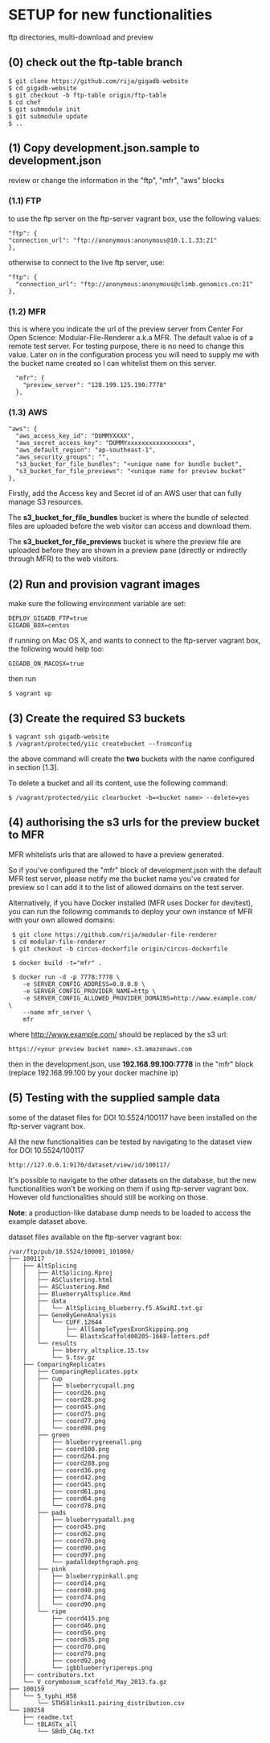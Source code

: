 # SETUP for new functionalities

ftp directories, multi-download and preview

## (0) check out the ftp-table branch

```
$ git clone https://github.com/rija/gigadb-website
$ cd gigadb-website
$ git checkout -b ftp-table origin/ftp-table
$ cd chef
$ git submodule init
$ git submodule update
$ ..
```

## (1) Copy development.json.sample to development.json

review or change the information in  the "ftp", "mfr", "aws" blocks


### (1.1) FTP

to use the ftp server on the ftp-server vagrant box, use the following values:

```
"ftp": {
"connection_url": "ftp://anonymous:anonymous@10.1.1.33:21"
},
```

otherwise to connect to the live ftp server, use:
```
"ftp": {
  "connection_url": "ftp://anonymous:anonymous@climb.genomics.cn:21"
},
```

### (1.2) MFR

this is where you indicate the url of the preview server from
Center For Open Science: Modular-File-Renderer a.k.a MFR.
The default value is of a remote test server.
For testing purpose, there is no need to change this value.
Later on in the configuration process you will need to supply me with the bucket name created so I can whitelist them on this server.

```
  "mfr": {
    "preview_server": "128.199.125.190:7778"
  },
```


### (1.3) AWS

```
"aws": {
  "aws_access_key_id": "DUMMYXXXX",
  "aws_secret_access_key": "DUMMYxxxxxxxxxxxxxxxxx",
  "aws_default_region": "ap-southeast-1",
  "aws_security_groups": "",
  "s3_bucket_for_file_bundles": "<unique name for bundle bucket",
  "s3_bucket_for_file_previews": "<unique name for preview bucket"
},
```

Firstly, add the Access key and Secret id of an AWS user that can fully manage S3 resources.

The __s3_bucket_for_file_bundles__ bucket is where the bundle of selected files are uploaded before the web visitor can access and download them.

The __s3_bucket_for_file_previews__ bucket is where the preview file are uploaded before they are shown in a preview pane (directly or indirectly through MFR) to the web visitors.

## (2) Run and provision vagrant images

make sure the following environment variable are set:
```
DEPLOY_GIGADB_FTP=true
GIGADB_BOX=centos
```

if running on Mac OS X, and wants to connect to the ftp-server vagrant box, the following would help too:

```
GIGADB_ON_MACOSX=true
```

then run
```
$ vagrant up
```

## (3) Create the required S3 buckets

```
$ vagrant ssh gigadb-website
$ /vagrant/protected/yiic createbucket --fromconfig
```

the above command will create the __two__ buckets with the name configured in section [1.3].

To delete a bucket and all its content, use the following command:

```
$ /vagrant/protected/yiic clearbucket -b=<bucket name> --delete=yes
```

## (4) authorising the s3 urls for the preview bucket to MFR

MFR whitelists urls that are allowed to have a preview generated.

So if you've configured the "mfr" block of development.json with the default MFR test server, please notify me the bucket name you've created for preview so I can add it to the list of allowed domains on the test server.

Alternatively, if you have Docker installed (MFR uses Docker for dev/test), you can run the following commands to deploy your own instance of MFR with your own allowed domains:

```
 $ git clone https://github.com/rija/modular-file-renderer
 $ cd modular-file-renderer
 $ git checkout -b circus-dockerfile origin/circus-dockerfile

 $ docker build -t="mfr" .

 $ docker run -d -p 7778:7778 \
    -e SERVER_CONFIG_ADDRESS=0.0.0.0 \
    -e SERVER_CONFIG_PROVIDER_NAME=http \
    -e SERVER_CONFIG_ALLOWED_PROVIDER_DOMAINS=http://www.example.com/  \
    --name mfr_server \
    mfr

```

where http://www.example.com/ should be replaced by the s3 url:
```
https://<your preview bucket name>.s3.amazonaws.com
```

then in the development.json, use __192.168.99.100:7778__ in the "mfr" block (replace 192.168.99.100 by your docker machine ip)

## (5) Testing with the supplied sample data

some of the dataset files for DOI 10.5524/100117
have been installed on the ftp-server vagrant box.

All the new functionalities can be tested by navigating to the dataset view for DOI 10.5524/100117

```
http://127.0.0.1:9170/dataset/view/id/100117/
```

It's possible to navigate to the other datasets on the database, but the new functionalities won't be working on them if using ftp-server vagrant box. However old functionalities should still be working on those.

__Note__: a production-like database dump needs to be loaded to access the example dataset above.

dataset files available on the ftp-server vagrant box:
```
/var/ftp/pub/10.5524/100001_101000/
├── 100117
│   ├── AltSplicing
│   │   ├── AltSplicing.Rproj
│   │   ├── ASClustering.html
│   │   ├── ASClustering.Rmd
│   │   ├── BlueberryAltsplice.Rmd
│   │   ├── data
│   │   │   └── AltSplicing_blueberry.f5.ASwiRI.txt.gz
│   │   ├── GeneByGeneAnalysis
│   │   │   └── CUFF.12644
│   │   │       ├── AllSampleTypesExonSkipping.png
│   │   │       └── BlastxScaffold00205-1668-letters.pdf
│   │   └── results
│   │       ├── bberry_altsplice.15.tsv
│   │       └── S.tsv.gz
│   ├── ComparingReplicates
│   │   ├── ComparingReplicates.pptx
│   │   ├── cup
│   │   │   ├── blueberrycupall.png
│   │   │   ├── coord26.png
│   │   │   ├── coord28.png
│   │   │   ├── coord45.png
│   │   │   ├── coord75.png
│   │   │   ├── coord77.png
│   │   │   └── coord98.png
│   │   ├── green
│   │   │   ├── blueberrygreenall.png
│   │   │   ├── coord100.png
│   │   │   ├── coord264.png
│   │   │   ├── coord288.png
│   │   │   ├── coord36.png
│   │   │   ├── coord42.png
│   │   │   ├── coord45.png
│   │   │   ├── coord61.png
│   │   │   ├── coord64.png
│   │   │   └── coord78.png
│   │   ├── pads
│   │   │   ├── blueberrypadall.png
│   │   │   ├── coord45.png
│   │   │   ├── coord62.png
│   │   │   ├── coord70.png
│   │   │   ├── coord90.png
│   │   │   ├── coord97.png
│   │   │   └── padalldepthgraph.png
│   │   ├── pink
│   │   │   ├── blueberrypinkall.png
│   │   │   ├── coord14.png
│   │   │   ├── coord40.png
│   │   │   ├── coord74.png
│   │   │   └── coord90.png
│   │   └── ripe
│   │       ├── coord415.png
│   │       ├── coord46.png
│   │       ├── coord56.png
│   │       ├── coord635.png
│   │       ├── coord70.png
│   │       ├── coord79.png
│   │       ├── coord92.png
│   │       └── igbblueberryripereps.png
│   ├── contributors.txt
│   └── V_corymbosum_scaffold_May_2013.fa.gz
├── 100159
│   └── S_typhi_H58
│       └── STH58links11.pairing_distribution.csv
└── 100258
    ├── readme.txt
    └── tBLASTx_all
        └── SBdb_CAq.txt

```
